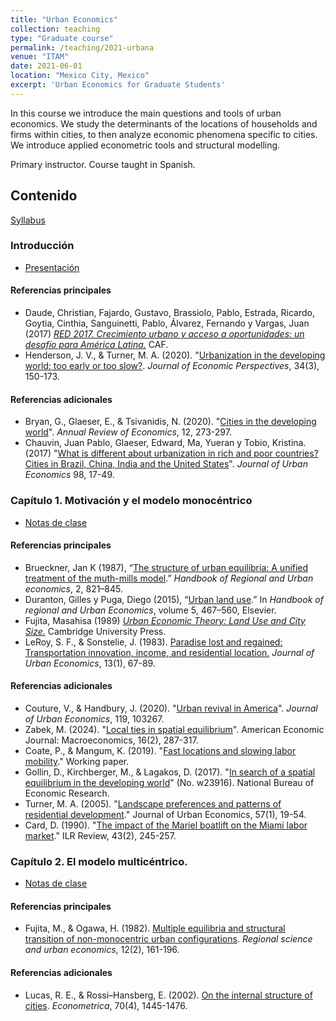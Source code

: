```yaml
---
title: "Urban Economics"
collection: teaching
type: "Graduate course"
permalink: /teaching/2021-urbana
venue: "ITAM"
date: 2021-06-01
location: "Mexico City, Mexico"
excerpt: 'Urban Economics for Graduate Students'
---
```


In this course we introduce the main questions and tools of urban economics. We study the determinants of the locations of households and firms within cities, to then analyze economic phenomena specific to cities. We introduce applied econometric tools and structural modelling. 

Primary instructor. Course taught in Spanish.

## Contenido

[Syllabus](/files/Urbana2021/syllabus_urbana.pdf)

### Introducción

* [Presentación](/files/Urbana2021/intro.pdf)

#### Referencias principales

* Daude, Christian, Fajardo, Gustavo, Brassiolo, Pablo, Estrada, Ricardo, Goytia, Cinthia, Sanguinetti, Pablo, Álvarez, Fernando y Vargas, Juan (2017) *[RED 2017. Crecimiento urbano y acceso a oportunidades: un desafío para América Latina.](http://scioteca.caf.com/handle/123456789/1090)* CAF.
* Henderson, J. V., & Turner, M. A. (2020). "[Urbanization in the developing world: too early or too slow?](https://www.aeaweb.org/articles?id=10.1257/jep.34.3.150). *Journal of Economic Perspectives*, 34(3), 150-173. 


#### Referencias adicionales

* Bryan, G., Glaeser, E., & Tsivanidis, N. (2020). "[Cities in the developing world](https://www.annualreviews.org/content/journals/10.1146/annurev-economics-080218-030303)". *Annual Review of Economics*, 12, 273-297.
* Chauvin, Juan Pablo, Glaeser, Edward, Ma, Yueran y Tobio, Kristina. (2017) "[What is different about urbanization in rich and poor countries? Cities in Brazil, China, India and the United States](https://www.sciencedirect.com/science/article/pii/S0094119016300067)". *Journal of Urban Economics* 98, 17-49.


### Capítulo 1. Motivación y el modelo monocéntrico

* [Notas de clase](/files/Urbana2021/urbana_c1.pdf)

#### Referencias principales

* Brueckner, Jan K (1987), “[The structure of urban equilibria: A unified treatment of the muth-mills model](http://www.socsci.uci.edu/~jkbrueck/course%20readings/handbook%20chapter.pdf).” *Handbook of Regional and Urban economics*, 2, 821–845.
* Duranton,  Gilles  y  Puga, Diego  (2015),  “[Urban  land  use](http://real.wharton.upenn.edu/~duranton/Duranton_Papers/Handbook/Urban_land_use.pdf).”  In *Handbook  of  regional  and  Urban Economics*, volume 5, 467–560, Elsevier.
* Fujita, Masahisa (1989) *[Urban Economic Theory: Land Use and City Size.](https://www.cambridge.org/core/books/urban-economic-theory/1787328AC538E75129273E8B54A161FC)* Cambridge University Press.
* LeRoy, S. F., & Sonstelie, J. (1983). [Paradise lost and regained: Transportation innovation, income, and residential location.](http://econ.ucsb.edu/~jon/Publications/ParadiseLost.pdf) *Journal of Urban Economics*, 13(1), 67-89.


#### Referencias adicionales

* Couture, V., & Handbury, J. (2020). "[Urban revival in America](https://www.sciencedirect.com/science/article/abs/pii/S0094119020300383)". *Journal of Urban Economics*, 119, 103267.
* Zabek, M. (2024). "[Local ties in spatial equilibrium](https://www.aeaweb.org/articles?id=10.1257/mac.20210326)". American Economic Journal: Macroeconomics, 16(2), 287-317.
* Coate, P., & Mangum, K. (2019). "[Fast locations and slowing labor mobility](https://www.philadelphiafed.org/-/media/frbp/assets/working-papers/2019/wp19-49.pdf)." Working paper.
* Gollin, D., Kirchberger, M., & Lagakos, D. (2017). "[In search of a spatial equilibrium in the developing world](https://www.nber.org/papers/w23916)" (No. w23916). National Bureau of Economic Research.
* Turner, M. A. (2005). "[Landscape preferences and patterns of residential development](https://www.sciencedirect.com/science/article/abs/pii/S0094119004000993)." Journal of Urban Economics, 57(1), 19-54.
* Card, D. (1990). "[The impact of the Mariel boatlift on the Miami labor market](https://journals.sagepub.com/doi/abs/10.1177/001979399004300205)." ILR Review, 43(2), 245-257.

### Capítulo 2. El modelo multicéntrico.

* [Notas de clase](/files/urbana_c2.pdf)

#### Referencias principales

* Fujita, M., & Ogawa, H. (1982). [Multiple equilibria and structural transition of non-monocentric urban configurations](http://www.brown.edu/Departments/Economics/Faculty/Matthew_Turner/ec2410/readings/Fujita_Ogawa_RSUE_1982.pdf). *Regional science and urban economics*, 12(2), 161-196.

#### Referencias adicionales

* Lucas, R. E., & Rossi–Hansberg, E. (2002). [On the internal structure of cities](https://onlinelibrary.wiley.com/doi/pdf/10.1111/1468-0262.00338). *Econometrica*, 70(4), 1445-1476.


